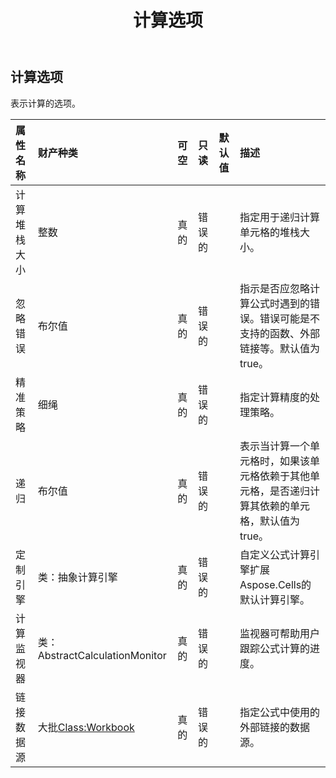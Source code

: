 ﻿---
title: 计算选项
second_title: Aspose.Cells Cloud Documen
type: docs
url: /zh/specification/model/calculationoptions/
description: Aspose.Cells 云模型规范：CalculationOptions。轻松处理 Excel 和其他电子表格文档，具有打开、生成、编辑、拆分、合并、比较和转换等功能
kwords: Excel，Office，电子表格，云 REST API，计算选项
weight: 50
---
## **计算选项**

表示计算的选项。

|属性名称|财产种类|可空|只读|默认值|描述|
|:- |:- |:- |:- |:- |:- |
|计算堆栈大小|整数|真的|错误的||指定用于递归计算单元格的堆栈大小。|
|忽略错误|布尔值|真的|错误的||指示是否应忽略计算公式时遇到的错误。错误可能是不支持的函数、外部链接等。默认值为 true。|
|精准策略|细绳|真的|错误的||指定计算精度的处理策略。|
|递归|布尔值|真的|错误的||表示当计算一个单元格时，如果该单元格依赖于其他单元格，是否递归计算其依赖的单元格，默认值为 true。|
|定制引擎|类：抽象计算引擎|真的|错误的||自定义公式计算引擎扩展Aspose.Cells的默认计算引擎。|
|计算监视器|类：AbstractCalculationMonitor|真的|错误的||监视器可帮助用户跟踪公式计算的进度。|
|链接数据源|大批<Class:Workbook> |真的|错误的||指定公式中使用的外部链接的数据源。|

